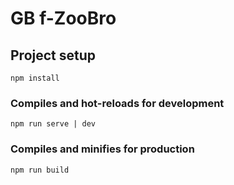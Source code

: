 # GB f-ZooBro

## Project setup
```
npm install
```

### Compiles and hot-reloads for development
```
npm run serve | dev
```

### Compiles and minifies for production
```
npm run build
```

